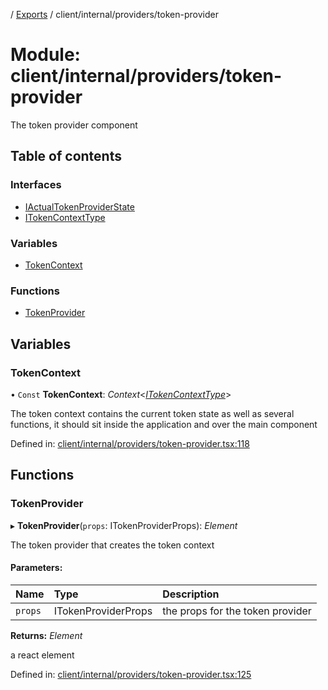 [](../README.md) / [Exports](../modules.md) / client/internal/providers/token-provider

# Module: client/internal/providers/token-provider

The token provider component

## Table of contents

### Interfaces

- [IActualTokenProviderState](../interfaces/client_internal_providers_token_provider.iactualtokenproviderstate.md)
- [ITokenContextType](../interfaces/client_internal_providers_token_provider.itokencontexttype.md)

### Variables

- [TokenContext](client_internal_providers_token_provider.md#tokencontext)

### Functions

- [TokenProvider](client_internal_providers_token_provider.md#tokenprovider)

## Variables

### TokenContext

• `Const` **TokenContext**: *Context*<[*ITokenContextType*](../interfaces/client_internal_providers_token_provider.itokencontexttype.md)\>

The token context contains the current token state as well as several
functions, it should sit inside the application and over the main
component

Defined in: [client/internal/providers/token-provider.tsx:118](https://github.com/onzag/itemize/blob/0e9b128c/client/internal/providers/token-provider.tsx#L118)

## Functions

### TokenProvider

▸ **TokenProvider**(`props`: ITokenProviderProps): *Element*

The token provider that creates the token context

#### Parameters:

Name | Type | Description |
:------ | :------ | :------ |
`props` | ITokenProviderProps | the props for the token provider   |

**Returns:** *Element*

a react element

Defined in: [client/internal/providers/token-provider.tsx:125](https://github.com/onzag/itemize/blob/0e9b128c/client/internal/providers/token-provider.tsx#L125)
